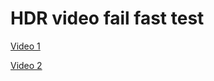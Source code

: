 # HDR video fail fast test

[Video 1](https://www.youtube.com/watch?v=FjuRA9VxvyY)

[Video 2](https://www.youtube.com/watch?v=SSUbIq4khjk)
